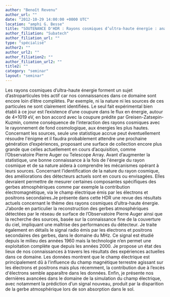 ```yaml
---
author: "Benoît Revenu"
author_url: ""
date: "2012-10-29 14:00:00 +0000 UTC"
location: "amphi G. Besse"
title: "SOUTENANCE D'HDR : Rayons cosmiques d’ultra-haute énergie : analyse des gerbes atmosphériques et de leur signal radio dans le domaine du MHz "
author_filiation: "Subatech"
author_filiation_url: ""
type: "spécialisé"
author2: ""
author_url2: ""
author_filiation2: ""
author_filiation_url2: ""
title2: ""
category: "seminar" 
layout: "seminar"
---
```

Les rayons cosmiques d’ultra-haute énergie forment un sujet d’astroparticules très actif car nos connaissances dans ce domaine sont encore loin d’être complètes. Par exemple, ni la nature ni les sources de ces particules ne sont clairement identifiées. Le seul fait expérimental bien établi à ce jour est l’existence d’une coupure dans le flux en énergie, autour de 4×1019 eV, en bon accord avec la coupure prédite par Greisen-Zatsepin-Kuzmin, comme conséquence de l’interaction des rayons cosmiques avec le rayonnement de fond cosmologique, aux énergies les plus hautes. Concernant les sources, seule une statistique accrue peut éventuellement résoudre l'énigme et il faudra probablement attendre une prochaine génération d’expériences, proposant une surface de collection encore plus grande que celles actuellement en cours d’acquisition, comme l’Observatoire Pierre Auger ou Telescope Array. Avant d’augmenter la statistique, une bonne connaissance à la fois de l'énergie du rayon cosmique et de sa nature aidera à comprendre les mécanismes opérant à leurs sources. Concernant l’identification de la nature du rayon cosmique, des améliorations des détecteurs actuels sont en cours ou envisagées. Elles devraient permettre de mesurer certaines composantes spécifiques des gerbes atmosphériques comme par exemple la contribution électromagnétique, via le champ électrique émis par les électrons et positrons secondaires.Je présente dans cette HDR une revue des résultats actuels concernant le thème des rayons cosmiques d’ultra-haute énergie. J’aborde en particulier la reconstruction des gerbes atmosphériques détectées par le réseau de surface de l’Observatoire Pierre Auger ainsi que la recherche des sources, basée sur la connaissance fine de la couverture du ciel, impliquant une maîtrise des performances du détecteur. Je traite également en détails le signal radio émis par les électrons et positrons secondaires des gerbes, dans le domaine du MHz. Ce signal est étudié depuis le milieu des années 1960 mais la technologie n’en permet une exploitation complète que depuis les années 2000. Je propose un état des lieux de nos connaissances à travers les résultats des expériences actuelles dans ce domaine. Les données montrent que le champ électrique est principalement dû à l’influence du champ magnétique terrestre agissant sur les électrons et positrons mais plus récemment, la contribution due à l’excès d'électrons semble apparaître dans les données. Enfin, je présente nos dernières avancées dans le domaine de la simulation du champ électrique, avec notamment la prédiction d’un signal nouveau, produit par la disparition de la gerbe atmosphérique lors de son absorption dans le sol.
